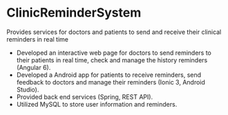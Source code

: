# ClinicReminderSystem
Provides services for doctors and patients to send and receive their clinical reminders in real time
- Developed an interactive web page for doctors to send reminders to their patients in real time,
	check and manage the history reminders (Angular 6).
- Developed a Android app for patients to receive reminders, send feedback to doctors and 
	manage their reminders (Ionic 3, Android Studio).
- Provided back end services (Spring, REST API).
- Utilized MySQL to store user information and reminders.
